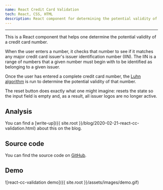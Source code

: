 ```yaml
---
name: React Credit Card Validation
tech: React, CSS, HTML
description: React component for determining the potential validity of a credit card number.
---
```

---

This is a React component that helps one determine the potential validity of a credit card number.

When the user enters a number, it checks that number to see if it matches any major credit card issuer's issuer identification number (IIN). The IIN is a range of numbers that a given number must begin with to be identified as belonging to a given issuer.

Once the user has entered a complete credit card number, the [Luhn algorithm](https://en.wikipedia.org/wiki/Luhn_algorithm) is run to determine the potential validity of that number.

The reset button does exactly what one might imagine: resets the state so the input field is empty and, as a result, all issuer logos are no longer active.

## Analysis

You can find a [write-up]({{ site.root }}/blog/2020-02-21-react-cc-validation.html) about this on the blog.

## Source code

You can find the source code on [GitHub](https://github.com/riosdcs/react-cc-validation).

## Demo

![react-cc-validation demo]({{ site.root }}/assets/images/demo.gif)